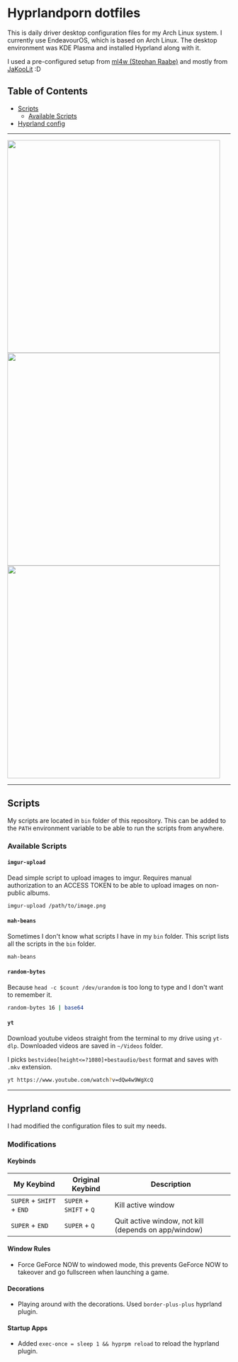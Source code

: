 # Hyprlandporn dotfiles

This is daily driver desktop configuration files for my Arch Linux system. I currently use EndeavourOS, which is based on Arch Linux. The desktop environment was KDE Plasma and installed Hyprland along with it.

I used a pre-configured setup from [ml4w (Stephan Raabe)](https://github.com/mylinuxforwork/) and mostly from [JaKooLit](https://github.com/JaKooLit/) :D

## Table of Contents

- [Scripts](#scripts)
  - [Available Scripts](#available-scripts)
- [Hyprland config](#hyprland-config)

-----------------
<img src="https://markterence.github.io/images/hyprland/swappy-20250228-234939.png" width="480"/>
<img src="https://markterence.github.io/images/hyprland/swappy-20250321-122003.png" width="480"/>
<img src="https://markterence.github.io/images/hyprland/swappy-20250321-122027.png" width="480"/>

------------------

## Scripts

My scripts are located in `bin` folder of this repository. This can be added to the `PATH` environment variable to be able to run the scripts from anywhere.

### Available Scripts

#### `imgur-upload`

Dead simple script to upload images to imgur. Requires manual authorization to an ACCESS TOKEN to be able to upload images on non-public albums.

```sh
imgur-upload /path/to/image.png
```

#### `mah-beans`

Sometimes I don't know what scripts I have in my `bin` folder. This script lists all the scripts in the `bin` folder.

```sh
mah-beans
```

#### `random-bytes`

Because `head -c $count /dev/urandom` is too long to type and I don't want to remember it.

```sh
random-bytes 16 | base64
```

#### `yt`

Download youtube videos straight from the terminal to my drive using `yt-dlp`. Downloaded videos are saved in `~/Videos` folder.

I picks `bestvideo[height<=?1080]+bestaudio/best` format and saves with `.mkv` extension.

```sh
yt https://www.youtube.com/watch?v=dQw4w9WgXcQ
```

---------

## Hyprland config 

I had modified the configuration files to suit my needs. 

### Modifications

#### Keybinds

| My Keybind | Original Keybind | Description |
| --- | --- | --- |
| `SUPER` + `SHIFT` + `END` | `SUPER` + `SHIFT` + `Q` | Kill active window |
| `SUPER` + `END` | `SUPER` + `Q` | Quit active window, not kill (depends on app/window) |

#### Window Rules

- Force GeForce NOW to windowed mode, this prevents GeForce NOW to takeover and go fullscreen when launching a game.

#### Decorations

- Playing around with the decorations. Used `border-plus-plus` hyprland plugin.

#### Startup Apps

- Added `exec-once = sleep 1 && hyprpm reload` to reload the hyprland plugin.
